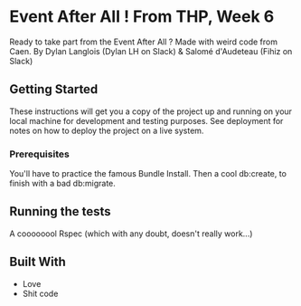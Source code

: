 # Event After All ! From THP, Week 6

Ready to take part from the Event After All ? Made with weird code from Caen. 
By Dylan Langlois (Dylan LH on Slack) & Salomé d'Audeteau (Fihiz on Slack)

## Getting Started

These instructions will get you a copy of the project up and running on your local machine for development and testing purposes. See deployment for notes on how to deploy the project on a live system.

### Prerequisites

You'll have to practice the famous Bundle Install. Then a cool db:create, to finish with a bad db:migrate.


## Running the tests

A coooooool Rspec (which with any doubt, doesn't really work...)

## Built With

* Love
* Shit code

